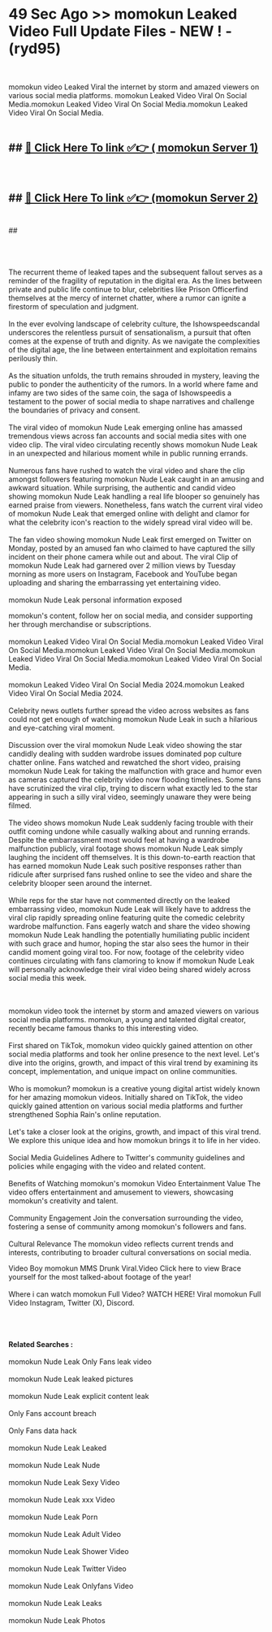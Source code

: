 # 49 Sec Ago >> momokun Leaked Video Full Update Files - NEW ! - (ryd95) <br>
<br>

momokun video Leaked Viral the internet by storm and amazed viewers on various social media platforms. momokun Leaked Video Viral On Social Media.momokun Leaked Video Viral On Social Media.momokun Leaked Video Viral On Social Media.<br>
 <br>

## ##  <a href="https://clipsfans.site?title=momokun&ref=gitt">🔴 Click Here To link ✅👉 ( momokun Server 1)</a><br>
  <br>

##  ##  <a href="https://clipsfans.site?title=momokun&ref=gitt">🔴 Click Here To link ✅👉 (momokun  Server 2)</a><br>
  <br>
  ##


  <br>

  <br>

<br><br>
The recurrent theme of leaked tapes and the subsequent fallout serves as a reminder of the fragility of reputation in the digital era. As the lines between private and public life continue to blur, celebrities like Prison Officerfind themselves at the mercy of internet chatter, where a rumor can ignite a firestorm of speculation and judgment.
<br><br>
In the ever evolving landscape of celebrity culture, the Ishowspeedscandal underscores the relentless pursuit of sensationalism, a pursuit that often comes at the expense of truth and dignity. As we navigate the complexities of the digital age, the line between entertainment and exploitation remains perilously thin.
<br><br>
As the situation unfolds, the truth remains shrouded in mystery, leaving the public to ponder the authenticity of the rumors. In a world where fame and infamy are two sides of the same coin, the saga of Ishowspeedis a testament to the power of social media to shape narratives and challenge the boundaries of privacy and consent.
<br><br>
The viral video of momokun Nude Leak emerging online has amassed tremendous views across fan accounts and social media sites with one video clip. The viral video circulating recently shows momokun Nude Leak in an unexpected and hilarious moment while in public running errands.
<br><br>
Numerous fans have rushed to watch the viral video and share the clip amongst followers featuring momokun Nude Leak caught in an amusing and awkward situation. While surprising, the authentic and candid video showing momokun Nude Leak handling a real life blooper so genuinely has earned praise from viewers. Nonetheless, fans watch the current viral video of momokun Nude Leak that emerged online with delight and clamor for what the celebrity icon's reaction to the widely spread viral video will be.
<br><br>
The fan video showing momokun Nude Leak first emerged on Twitter on Monday, posted by an amused fan who claimed to have captured the silly incident on their phone camera while out and about. The viral Clip of momokun Nude Leak had garnered over 2 million views by Tuesday morning as more users on Instagram, Facebook and YouTube began uploading and sharing the embarrassing yet entertaining video.
<br><br>
momokun Nude Leak personal information exposed


momokun's content, follow her on social media, and consider supporting her through merchandise or subscriptions.
<br><br>
momokun Leaked Video Viral On Social Media.momokun Leaked Video Viral On Social Media.momokun Leaked Video Viral On Social Media.momokun Leaked Video Viral On Social Media.momokun Leaked Video Viral On Social Media.
<br><br>
momokun Leaked Video Viral On Social Media 2024.momokun Leaked Video Viral On Social Media 2024.
<br><br>
Celebrity news outlets further spread the video across websites as fans could not get enough of watching momokun Nude Leak in such a hilarious and eye-catching viral moment.
<br><br>
Discussion over the viral momokun Nude Leak video showing the star candidly dealing with sudden wardrobe issues dominated pop culture chatter online. Fans watched and rewatched the short video, praising momokun Nude Leak for taking the malfunction with grace and humor even as cameras captured the celebrity video now flooding timelines. Some fans have scrutinized the viral clip, trying to discern what exactly led to the star appearing in such a silly viral video, seemingly unaware they were being filmed.
<br><br>
The video shows momokun Nude Leak suddenly facing trouble with their outfit coming undone while casually walking about and running errands. Despite the embarrassment most would feel at having a wardrobe malfunction publicly, viral footage shows momokun Nude Leak simply laughing the incident off themselves. It is this down-to-earth reaction that has earned momokun Nude Leak such positive responses rather than ridicule after surprised fans rushed online to see the video and share the celebrity blooper seen around the internet.
<br><br>
While reps for the star have not commented directly on the leaked embarrassing video, momokun Nude Leak will likely have to address the viral clip rapidly spreading online featuring quite the comedic celebrity wardrobe malfunction. Fans eagerly watch and share the video showing momokun Nude Leak handling the potentially humiliating public incident with such grace and humor, hoping the star also sees the humor in their candid moment going viral too. For now, footage of the celebrity video continues circulating with fans clamoring to know if momokun Nude Leak will personally acknowledge their viral video being shared widely across social media this week.


<br><br>
momokun video took the internet by storm and amazed viewers on various social media platforms. momokun, a young and talented digital creator, recently became famous thanks to this interesting video.
<br><br>
First shared on TikTok, momokun video quickly gained attention on other social media platforms and took her online presence to the next level. Let's dive into the origins, growth, and impact of this viral trend by examining its concept, implementation, and unique impact on online communities.
<br><br>
Who is momokun? momokun is a creative young digital artist widely known for her amazing momokun videos. Initially shared on TikTok, the video quickly gained attention on various social media platforms and further strengthened Sophia Rain's online reputation.
<br><br>
Let's take a closer look at the origins, growth, and impact of this viral trend. We explore this unique idea and how momokun brings it to life in her video.
<br><br>
Social Media Guidelines Adhere to Twitter's community guidelines and policies while engaging with the video and related content.
<br><br>
Benefits of Watching momokun's momokun Video Entertainment Value The video offers entertainment and amusement to viewers, showcasing momokun's creativity and talent.
<br><br>
Community Engagement Join the conversation surrounding the video, fostering a sense of community among momokun's followers and fans.
<br><br>
Cultural Relevance The momokun video reflects current trends and interests, contributing to broader cultural conversations on social media.

Video Boy momokun MMS Drunk Viral.Video Click here to view Brace yourself for the most talked-about footage of the year!
<br><br>
Where i can watch momokun Full Video? WATCH HERE! Viral momokun Full Video Instagram, Twitter (X), Discord.
<br><br>

<br><br>
<strong>Related Searches :</strong>
<br><br>
momokun Nude Leak Only Fans leak video
<br><br>
momokun Nude Leak leaked pictures
<br><br>
momokun Nude Leak explicit content leak
<br><br>
Only Fans account breach
<br><br>
Only Fans data hack
<br><br>
momokun Nude Leak Leaked
<br><br>
momokun Nude Leak Nude
<br><br>
momokun Nude Leak Sexy Video
<br><br>
momokun Nude Leak xxx Video
<br><br>
momokun Nude Leak Porn
<br><br>
momokun Nude Leak Adult Video
<br><br>
momokun Nude Leak Shower Video
<br><br>
momokun Nude Leak Twitter Video
<br><br>
momokun Nude Leak Onlyfans Video
<br><br>
momokun Nude Leak Leaks
<br><br>
momokun Nude Leak Photos